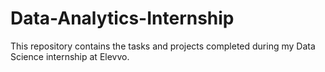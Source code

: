 # Data-Analytics-Internship
This repository contains the tasks and projects completed during my Data Science internship at Elevvo. 
